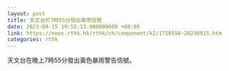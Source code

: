 ```yaml
---
layout: post
title: 天文台於7時55分發出黃雨信號
date: 2023-09-15 19:55:13.000000000 +08:00
link: https://news.rthk.hk/rthk/ch/component/k2/1718550-20230915.htm
categories: rthk
---
```


天文台在晚上7時55分發出黃色暴雨警告信號。
